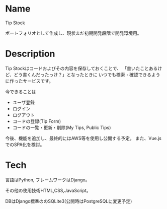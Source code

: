 # Name

Tip Stock

ポートフォリオとして作成し、現状まだ初期開発段階で開発環境用。

# Description

Tip Stockはコードおよびその内容を保存しておくことで、
「書いたことあるけど、どう書くんだったっけ？」となったときに
いつでも検索・確認できるように作ったサービスです。

今できることは
* ユーザ登録
* ログイン
* ログアウト
* コードの登録(Tip Form)
* コードの一覧・更新・削除(My Tips, Public Tips)

今後、機能を追加し、最終的にはAWS等を使用し公開する予定。
また、Vue.jsでのSPA化を検討。

# Tech

言語はPython, フレームワークはDjango。

その他の使用技術HTML,CSS,JavaScript。

DBはDjango標準ののSQLite3(公開時はPostgreSQLに変更予定)
